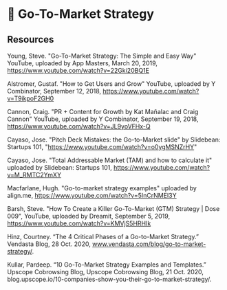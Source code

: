 # 🚀 Go-To-Market Strategy

## Resources 

Young, Steve. "Go-To-Market Strategy: The Simple and Easy Way" YouTube, uploaded by App Masters, March 20, 2019, https://www.youtube.com/watch?v=22Gki20BQ1E

Alstromer, Gustaf. "How to Get Users and Grow" YouTube, uploaded by Y Combinator, September 12, 2018, https://www.youtube.com/watch?v=T9ikpoF2GH0

Cannon, Craig. "PR + Content for Growth by Kat Mañalac and Craig Cannon" YouTube, uploaded by Y Combinator, September 19, 2018, https://www.youtube.com/watch?v=JL9yoVFHx-Q

Cayaso, Jose. "Pitch Deck Mistakes: the Go-to-Market slide" by 
Slidebean: Startups 101, "https://www.youtube.com/watch?v=o0ygMSNZrHY"

Cayaso, Jose. "Total Addressable Market (TAM) and how to calculate it" uploaded by Slidebean: Startups 101, https://www.youtube.com/watch?v=M_RMTC2YmXY

Macfarlane, Hugh. "Go-to-market strategy examples" uploaded by align.me, https://www.youtube.com/watch?v=5InCrNMEI3Y

Barsh, Steve. "How To Create a Killer Go-To-Market (GTM) Strategy | Dose 009", YouTube, uploaded by Dreamit, September 5, 2019, https://www.youtube.com/watch?v=KMVjS5HRHIk

Hinz, Courtney. “The 4 Critical Phases of a Go-to-Market Strategy.” Vendasta Blog, 28 Oct. 2020, www.vendasta.com/blog/go-to-market-strategy/. 

Kullar, Pardeep. “10 Go-To-Market Strategy Examples and Templates.” Upscope Cobrowsing Blog, Upscope Cobrowsing Blog, 21 Oct. 2020, blog.upscope.io/10-companies-show-you-their-go-to-market-strategy/. 

